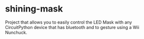 # shining-mask
Project that allows you to easily control the LED Mask with any CircuitPython device that has bluetooth and to gesture using a Wii Nunchuck.
